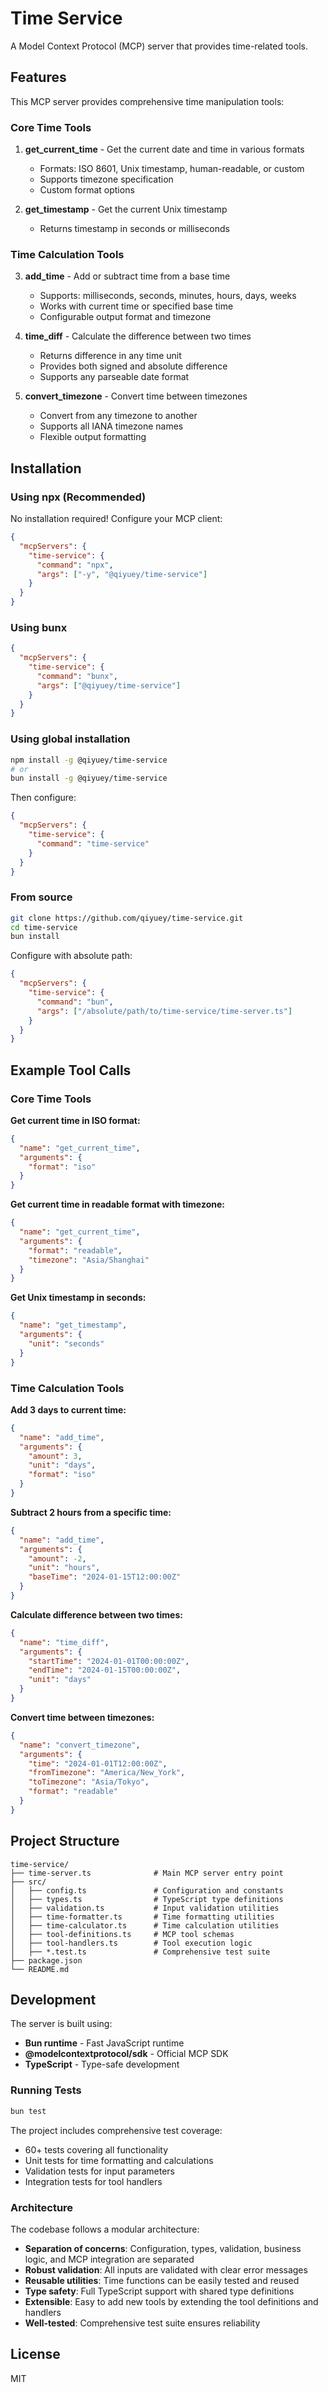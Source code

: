 # Time Service

A Model Context Protocol (MCP) server that provides time-related tools.

## Features

This MCP server provides comprehensive time manipulation tools:

### Core Time Tools

1. **get_current_time** - Get the current date and time in various formats
   - Formats: ISO 8601, Unix timestamp, human-readable, or custom
   - Supports timezone specification
   - Custom format options

2. **get_timestamp** - Get the current Unix timestamp
   - Returns timestamp in seconds or milliseconds

### Time Calculation Tools

3. **add_time** - Add or subtract time from a base time
   - Supports: milliseconds, seconds, minutes, hours, days, weeks
   - Works with current time or specified base time
   - Configurable output format and timezone

4. **time_diff** - Calculate the difference between two times
   - Returns difference in any time unit
   - Provides both signed and absolute difference
   - Supports any parseable date format

5. **convert_timezone** - Convert time between timezones
   - Convert from any timezone to another
   - Supports all IANA timezone names
   - Flexible output formatting

## Installation

### Using npx (Recommended)

No installation required! Configure your MCP client:

```json
{
  "mcpServers": {
    "time-service": {
      "command": "npx",
      "args": ["-y", "@qiyuey/time-service"]
    }
  }
}
```

### Using bunx

```json
{
  "mcpServers": {
    "time-service": {
      "command": "bunx",
      "args": ["@qiyuey/time-service"]
    }
  }
}
```

### Using global installation

```bash
npm install -g @qiyuey/time-service
# or
bun install -g @qiyuey/time-service
```

Then configure:

```json
{
  "mcpServers": {
    "time-service": {
      "command": "time-service"
    }
  }
}
```

### From source

```bash
git clone https://github.com/qiyuey/time-service.git
cd time-service
bun install
```

Configure with absolute path:

```json
{
  "mcpServers": {
    "time-service": {
      "command": "bun",
      "args": ["/absolute/path/to/time-service/time-server.ts"]
    }
  }
}
```

## Example Tool Calls

### Core Time Tools

**Get current time in ISO format:**

```json
{
  "name": "get_current_time",
  "arguments": {
    "format": "iso"
  }
}
```

**Get current time in readable format with timezone:**

```json
{
  "name": "get_current_time",
  "arguments": {
    "format": "readable",
    "timezone": "Asia/Shanghai"
  }
}
```

**Get Unix timestamp in seconds:**

```json
{
  "name": "get_timestamp",
  "arguments": {
    "unit": "seconds"
  }
}
```

### Time Calculation Tools

**Add 3 days to current time:**

```json
{
  "name": "add_time",
  "arguments": {
    "amount": 3,
    "unit": "days",
    "format": "iso"
  }
}
```

**Subtract 2 hours from a specific time:**

```json
{
  "name": "add_time",
  "arguments": {
    "amount": -2,
    "unit": "hours",
    "baseTime": "2024-01-15T12:00:00Z"
  }
}
```

**Calculate difference between two times:**

```json
{
  "name": "time_diff",
  "arguments": {
    "startTime": "2024-01-01T00:00:00Z",
    "endTime": "2024-01-15T00:00:00Z",
    "unit": "days"
  }
}
```

**Convert time between timezones:**

```json
{
  "name": "convert_timezone",
  "arguments": {
    "time": "2024-01-01T12:00:00Z",
    "fromTimezone": "America/New_York",
    "toTimezone": "Asia/Tokyo",
    "format": "readable"
  }
}
```

## Project Structure

```text
time-service/
├── time-server.ts              # Main MCP server entry point
├── src/
│   ├── config.ts               # Configuration and constants
│   ├── types.ts                # TypeScript type definitions
│   ├── validation.ts           # Input validation utilities
│   ├── time-formatter.ts       # Time formatting utilities
│   ├── time-calculator.ts      # Time calculation utilities
│   ├── tool-definitions.ts     # MCP tool schemas
│   ├── tool-handlers.ts        # Tool execution logic
│   ├── *.test.ts               # Comprehensive test suite
├── package.json
└── README.md
```

## Development

The server is built using:

- **Bun runtime** - Fast JavaScript runtime
- **@modelcontextprotocol/sdk** - Official MCP SDK
- **TypeScript** - Type-safe development

### Running Tests

```bash
bun test
```

The project includes comprehensive test coverage:

- 60+ tests covering all functionality
- Unit tests for time formatting and calculations
- Validation tests for input parameters
- Integration tests for tool handlers

### Architecture

The codebase follows a modular architecture:

- **Separation of concerns**: Configuration, types, validation, business
  logic, and MCP integration are separated
- **Robust validation**: All inputs are validated with clear error messages
- **Reusable utilities**: Time functions can be easily tested and reused
- **Type safety**: Full TypeScript support with shared type definitions
- **Extensible**: Easy to add new tools by extending the tool definitions
  and handlers
- **Well-tested**: Comprehensive test suite ensures reliability

## License

MIT
